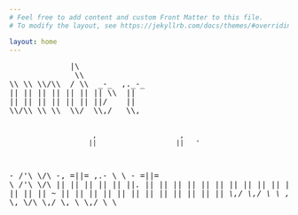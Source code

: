 ```yaml
---
# Feel free to add content and custom Front Matter to this file.
# To modify the layout, see https://jekyllrb.com/docs/themes/#overriding-theme-defaults

layout: home
---
```

<html xmlns="http://www.w3.org/1999/xhtml">
    <body>
        <pre>
             |\                                                  
              \\                                                 
\\ \\ \\/\\  / \\  _-_  ,._-_                                    
|| || || || || || || \\  ||                                      
|| || || || || || ||/    ||                                      
\\/\\ \\ \\  \\/  \\,/   \\,                                     
                                                                 
                                                                 
                                                                 
                         ,                     ,                 
                        ||                    ||   '             
 _-_  /'\\ \\/\\  _-_, =||= ,._-_ \\ \\  _-_ =||= \\  /'\\ \\/\\ 
||   || || || || ||_.   ||   ||   || || ||    ||  || || || || || 
||   || || || ||  ~ ||  ||   ||   || || ||    ||  || || || || || 
\\,/ \\,/  \\ \\ ,-_-   \\,  \\,  \\/\\ \\,/  \\, \\ \\,/  \\ \\                                                              
        </pre>
    </body>
</html>
